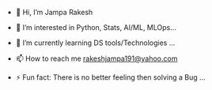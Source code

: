 - 👋 Hi, I’m Jampa Rakesh
- 👀 I’m interested in Python, Stats, AI/ML, MLOps...
- 🌱 I’m currently learning DS tools/Technologies ...
- 📫 How to reach me rakeshjampa191@yahoo.com

- ⚡ Fun fact: There is no better feeling then solving a Bug ...

<!---
Jampa1225/Jampa1225 is a ✨ special ✨ repository because its `README.md` (this file) appears on your GitHub profile.
You can click the Preview link to take a look at your changes.
--->

